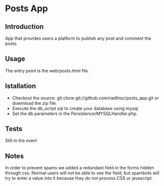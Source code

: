 Posts App
========

Introduction
-------
App that provides users a platform to publish any post and comment the posts.

Usage
-------
The entry point is the web/posts.html file.

Istallation
-----------
- Checkout the source: git clone git://github.com/radthoc/posts_app.git or dowmload the zip file.
- Execute the db_script sql to create your database using mysql.
- Set the db parameters in the Persistence/MYSQLHandler.php.

Tests
-----
Still in the oven!

Notes
-----
In order to prevent spams we added a redundant field in the forms hidden through css.
Normal users will not be able to see the field, but spambots will try to enter a value into it because they do not process CSS or javascript.
